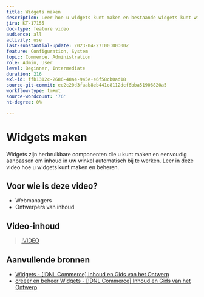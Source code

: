 ```yaml
---
title: Widgets maken
description: Leer hoe u widgets kunt maken en bestaande widgets kunt wijzigen om inhoud automatisch bij te werken in uw winkel.
jira: KT-17155
doc-type: feature video
audience: all
activity: use
last-substantial-update: 2023-04-27T00:00:00Z
feature: Configuration, System
topic: Commerce, Administration
role: Admin, User
level: Beginner, Intermediate
duration: 216
exl-id: ffb1312c-2686-48a4-945e-e6f58cb0ad18
source-git-commit: ee2c20d3faab8eb441c8112dcf6bba51906820a5
workflow-type: tm+mt
source-wordcount: '76'
ht-degree: 0%

---
```


# Widgets maken

Widgets zijn herbruikbare componenten die u kunt maken en eenvoudig aanpassen om inhoud in uw winkel automatisch bij te werken. Leer in deze video hoe u widgets kunt maken en beheren.

## Voor wie is deze video?

- Webmanagers
- Ontwerpers van inhoud

## Video-inhoud

>[!VIDEO](https://video.tv.adobe.com/v/343786?quality=12&learn=on)

## Aanvullende bronnen

- [ Widgets -  [!DNL Commerce]  Inhoud en Gids van het Ontwerp ](https://experienceleague.adobe.com/docs/commerce-admin/content-design/elements/widgets/widgets.html)
- [ creeer en beheer Widgets -  [!DNL Commerce]  Inhoud en Gids van het Ontwerp ](https://experienceleague.adobe.com/docs/commerce-admin/content-design/elements/widgets/widget-create.html)
